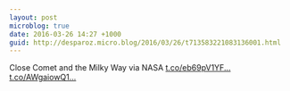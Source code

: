 ```yaml
---
layout: post
microblog: true
date: 2016-03-26 14:27 +1000
guid: http://desparoz.micro.blog/2016/03/26/t713583221083136001.html
---
```

Close Comet and the Milky Way via NASA [t.co/eb69pV1YF...](https://t.co/eb69pV1YFe) [t.co/AWgaiowQ1...](https://t.co/AWgaiowQ1s)
